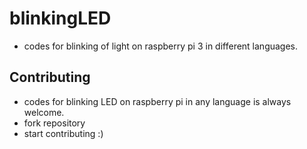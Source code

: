 # blinkingLED
- codes for blinking of light on raspberry pi 3 in different languages.

## Contributing
- codes for blinking LED on raspberry pi in any language is always welcome.
- fork repository
- start contributing :)
